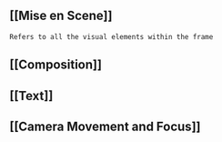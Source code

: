 ## [[Mise en Scene]]
	Refers to all the visual elements within the frame

## [[Composition]]

## [[Text]]

## [[Camera Movement and Focus]]
